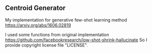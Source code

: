 ## Centroid Generator

My implementation for generative few-shot learning method https://arxiv.org/abs/1606.02819

I used some functions from original implementation https://github.com/facebookresearch/low-shot-shrink-hallucinate So I provide copyright license file "LICENSE".
